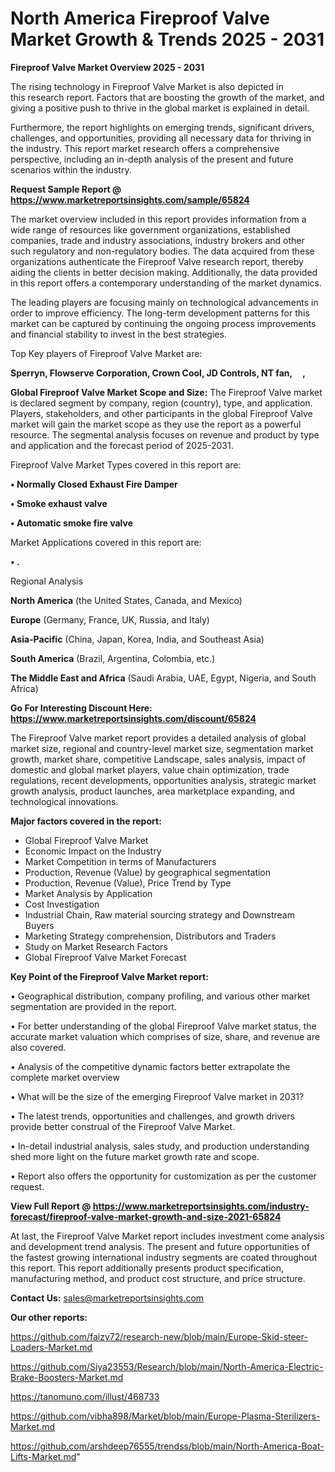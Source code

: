 # North America Fireproof Valve Market Growth & Trends 2025 - 2031

<Strong> Fireproof Valve Market Overview 2025 - 2031</strong>

The rising technology in Fireproof Valve Market is also depicted in this research report. Factors that are boosting the growth of the market, and giving a positive push to thrive in the global market is explained in detail.

Furthermore, the report highlights on emerging trends, significant drivers, challenges, and opportunities, providing all necessary data for thriving in the industry. This report market research offers a comprehensive perspective, including an in-depth analysis of the present and future scenarios within the industry.

<strong>Request Sample Report @ <a href=https://www.marketreportsinsights.com/sample/65824>https://www.marketreportsinsights.com/sample/65824</a></strong>

The market overview included in this report provides information from a wide range of resources like government organizations, established companies, trade and industry associations, industry brokers and other such regulatory and non-regulatory bodies. The data acquired from these organizations authenticate the Fireproof Valve research report, thereby aiding the clients in better decision making. Additionally, the data provided in this report offers a contemporary understanding of the market dynamics.

The leading players are focusing mainly on technological advancements in order to improve efficiency. The long-term development patterns for this market can be captured by continuing the ongoing process improvements and financial stability to invest in the best strategies.

Top Key players of Fireproof Valve Market are:

<strong>Sperryn, Flowserve Corporation, Crown Cool, JD Controls, NT fan,     ,     </strong>

<strong><b>Global Fireproof Valve Market Scope and Size:</b></strong>
The Fireproof Valve market is declared segment by company, region (country), type, and application. Players, stakeholders, and other participants in the global Fireproof Valve market will gain the market scope as they use the report as a powerful resource. The segmental analysis focuses on revenue and product by type and application and the forecast period of 2025-2031.

Fireproof Valve Market Types covered in this report are:

<strong>• Normally Closed Exhaust Fire Damper

• Smoke exhaust valve

• Automatic smoke fire valve</strong>

Market Applications covered in this report are:

<strong>• .</strong> 

Regional Analysis

<strong>North America</strong> (the United States, Canada, and Mexico)

<strong>Europe</strong> (Germany, France, UK, Russia, and Italy)

<strong>Asia-Pacific</strong> (China, Japan, Korea, India, and Southeast Asia)

<strong>South America</strong> (Brazil, Argentina, Colombia, etc.)

<strong>The Middle East and Africa</strong> (Saudi Arabia, UAE, Egypt, Nigeria, and South Africa)

<strong>Go For Interesting Discount Here: <a href=https://www.marketreportsinsights.com/discount/65824>https://www.marketreportsinsights.com/discount/65824</a></strong>

The Fireproof Valve market report provides a detailed analysis of global market size, regional and country-level market size, segmentation market growth, market share, competitive Landscape, sales analysis, impact of domestic and global market players, value chain optimization, trade regulations, recent developments, opportunities analysis, strategic market growth analysis, product launches, area marketplace expanding, and technological innovations.

<strong><b>Major factors covered in the report:</b></strong>
<ul>
  <li>Global Fireproof Valve Market </li>
  <li>Economic Impact on the Industry</li>
  <li>Market Competition in terms of Manufacturers</li>
  <li>Production, Revenue (Value) by geographical segmentation</li>
  <li>Production, Revenue (Value), Price Trend by Type</li>
  <li>Market Analysis by Application</li>
  <li>Cost Investigation</li>
  <li>Industrial Chain, Raw material sourcing strategy and Downstream Buyers</li>
  <li>Marketing Strategy comprehension, Distributors and Traders</li>
  <li>Study on Market Research Factors</li>
  <li>Global Fireproof Valve Market Forecast</li>
</ul>

<strong><b>Key Point of the Fireproof Valve Market report:</b></strong>

• Geographical distribution, company profiling, and various other market segmentation are provided in the report.

• For better understanding of the global Fireproof Valve market status, the accurate market valuation which comprises of size, share, and revenue are also covered.

• Analysis of the competitive dynamic factors better extrapolate the complete market overview

• What will be the size of the emerging Fireproof Valve market in 2031?

• The latest trends, opportunities and challenges, and growth drivers provide better construal of the Fireproof Valve Market.

• In-detail industrial analysis, sales study, and production understanding shed more light on the future market growth rate and scope.

• Report also offers the opportunity for customization as per the customer request.

<strong><b>View Full Report @ <a href=https://www.marketreportsinsights.com/industry-forecast/fireproof-valve-market-growth-and-size-2021-65824>https://www.marketreportsinsights.com/industry-forecast/fireproof-valve-market-growth-and-size-2021-65824</a></b></strong>


At last, the Fireproof Valve Market report includes investment come analysis and development trend analysis. The present and future opportunities of the fastest growing international industry segments are coated throughout this report. This report additionally presents product specification, manufacturing method, and product cost structure, and price structure.

<strong>Contact Us:</strong>
sales@marketreportsinsights.com

<strong>Our other reports:</strong>

<a href=https://github.com/faizy72/research-new/blob/main/Europe-Skid-steer-Loaders-Market.md>https://github.com/faizy72/research-new/blob/main/Europe-Skid-steer-Loaders-Market.md</a>

<a href=https://github.com/Siya23553/Research/blob/main/North-America-Electric-Brake-Boosters-Market.md>https://github.com/Siya23553/Research/blob/main/North-America-Electric-Brake-Boosters-Market.md</a>

<a href=https://tanomuno.com/illust/468733>https://tanomuno.com/illust/468733</a>

<a href=https://github.com/vibha898/Market/blob/main/Europe-Plasma-Sterilizers-Market.md>https://github.com/vibha898/Market/blob/main/Europe-Plasma-Sterilizers-Market.md</a>

<a href=https://github.com/arshdeep76555/trendss/blob/main/North-America-Boat-Lifts-Market.md>https://github.com/arshdeep76555/trendss/blob/main/North-America-Boat-Lifts-Market.md</a>"
